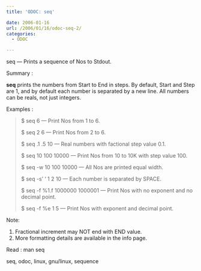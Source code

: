 ```yaml
---
title: 'ODOC: seq'

date: 2006-01-16
url: /2006/01/16/odoc-seq-2/
categories:
  - ODOC

---
```

seq &#8212; Prints a sequence of Nos to Stdout.

Summary :

**seq** prints the numbers from Start to End in steps. By default, Start and Step are 1, and by default each number is separated by a new line. All numbers can be reals, not just integers.

Examples :

> $ seq 6 &#8212; Print Nos from 1 to 6.
> 
> $ seq 2 6 &#8212; Print Nos from 2 to 6.
> 
> $ seq .1 .5 10 &#8212; Real numbers with factional step value 0.1.
> 
> $ seq 10 100 10000 &#8212; Print Nos from 10 to 10K with step value 100.
> 
> $ seq -w 10 100 10000 &#8212; All Nos are printed equal width.
> 
> $ seq -s&#8217; &#8216; 1 2 10 &#8212; Each number is separated by SPACE.
> 
> $ seq -f %1.f 1000000 1000001 &#8212; Print Nos with no exponent and no decimal point.
> 
> $ seq -f %e 1 5 &#8212; Print Nos with exponent and decimal point.

Note:

  1. Fractional increment may NOT end with END value.
  2. More formatting details are available in the info page.

Read : man seq

<tags>seq, odoc, linux, gnu/linux, sequence</tags>